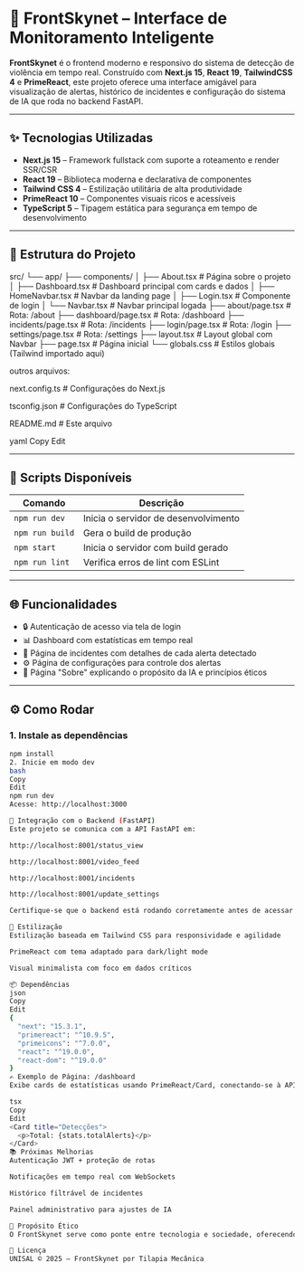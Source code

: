 # 🧠 FrontSkynet – Interface de Monitoramento Inteligente

**FrontSkynet** é o frontend moderno e responsivo do sistema de detecção de violência em tempo real. Construído com **Next.js 15**, **React 19**, **TailwindCSS 4** e **PrimeReact**, este projeto oferece uma interface amigável para visualização de alertas, histórico de incidentes e configuração do sistema de IA que roda no backend FastAPI.

---

## ✨ Tecnologias Utilizadas

- **Next.js 15** – Framework fullstack com suporte a roteamento e render SSR/CSR
- **React 19** – Biblioteca moderna e declarativa de componentes
- **Tailwind CSS 4** – Estilização utilitária de alta produtividade
- **PrimeReact 10** – Componentes visuais ricos e acessíveis
- **TypeScript 5** – Tipagem estática para segurança em tempo de desenvolvimento

---

## 📁 Estrutura do Projeto

src/
└── app/
├── components/
│ ├── About.tsx # Página sobre o projeto
│ ├── Dashboard.tsx # Dashboard principal com cards e dados
│ ├── HomeNavbar.tsx # Navbar da landing page
│ ├── Login.tsx # Componente de login
│ └── Navbar.tsx # Navbar principal logada
├── about/page.tsx # Rota: /about
├── dashboard/page.tsx # Rota: /dashboard
├── incidents/page.tsx # Rota: /incidents
├── login/page.tsx # Rota: /login
├── settings/page.tsx # Rota: /settings
├── layout.tsx # Layout global com Navbar
├── page.tsx # Página inicial
└── globals.css # Estilos globais (Tailwind importado aqui)

outros arquivos:

next.config.ts # Configurações do Next.js

tsconfig.json # Configurações do TypeScript

README.md # Este arquivo

yaml
Copy
Edit

---

## 🚀 Scripts Disponíveis

| Comando          | Descrição                                 |
|------------------|-------------------------------------------|
| `npm run dev`    | Inicia o servidor de desenvolvimento       |
| `npm run build`  | Gera o build de produção                   |
| `npm start`      | Inicia o servidor com build gerado         |
| `npm run lint`   | Verifica erros de lint com ESLint          |

---

## 🌐 Funcionalidades

- 🔒 Autenticação de acesso via tela de login
- 📊 Dashboard com estatísticas em tempo real
- 🧾 Página de incidentes com detalhes de cada alerta detectado
- ⚙️ Página de configurações para controle dos alertas
- 🧠 Página "Sobre" explicando o propósito da IA e princípios éticos

---

## ⚙️ Como Rodar

### 1. Instale as dependências

```bash
npm install
2. Inicie em modo dev
bash
Copy
Edit
npm run dev
Acesse: http://localhost:3000

🧩 Integração com o Backend (FastAPI)
Este projeto se comunica com a API FastAPI em:

http://localhost:8001/status_view

http://localhost:8001/video_feed

http://localhost:8001/incidents

http://localhost:8001/update_settings

Certifique-se que o backend está rodando corretamente antes de acessar as páginas.

💅 Estilização
Estilização baseada em Tailwind CSS para responsividade e agilidade

PrimeReact com tema adaptado para dark/light mode

Visual minimalista com foco em dados críticos

📦 Dependências
json
Copy
Edit
{
  "next": "15.3.1",
  "primereact": "^10.9.5",
  "primeicons": "^7.0.0",
  "react": "^19.0.0",
  "react-dom": "^19.0.0"
}
✍️ Exemplo de Página: /dashboard
Exibe cards de estatísticas usando PrimeReact/Card, conectando-se à API /status_view.

tsx
Copy
Edit
<Card title="Detecções">
  <p>Total: {stats.totalAlerts}</p>
</Card>
📚 Próximas Melhorias
Autenticação JWT + proteção de rotas

Notificações em tempo real com WebSockets

Histórico filtrável de incidentes

Painel administrativo para ajustes de IA

🧠 Propósito Ético
O FrontSkynet serve como ponte entre tecnologia e sociedade, oferecendo uma ferramenta visual transparente e ética para supervisão de IA voltada à segurança pública.

🪪 Licença
UNISAL © 2025 – FrontSkynet por Tilapia Mecânica